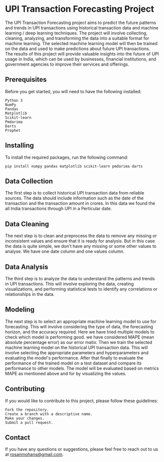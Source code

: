 
# UPI Transaction Forecasting Project

The UPI Transaction Forecasting project aims to predict the future patterns and trends in UPI transactions using historical transaction data and machine learning / deep learning techniques. The project will involve collecting, cleaning, analyzing, and transforming the data into a suitable format for machine learning. The selected machine learning model will then be trained on the data and used to make predictions about future UPI transactions. The results of this project will provide valuable insights into the future of UPI usage in India, which can be used by businesses, financial institutions, and government agencies to improve their services and offerings.
## Prerequisites
Before you get started, you will need to have the following installed:

    Python 3
    NumPy
    Pandas
    Matplotlib
    Scikit-learn
    Pmdarima
    Darts
    Prophet


## Installing

To install the required packages, run the following command:

    pip install numpy pandas matplotlib scikit-learn pmdarima darts

## Data Collection

The first step is to collect historical UPI transaction data from reliable sources. The data should include information such as the date of the transaction and the transaction amount in crores. In this data we found the all India transactions through UPI in a Perticular date.
## Data Cleaning

The next step is to clean and preprocess the data to remove any missing or inconsistent values and ensure that it is ready for analysis. But in this case the data is quite simple, we don't have any missing or some other values to analyse. We have one date column and one values column.
## Data Analysis

The third step is to analyze the data to understand the patterns and trends in UPI transactions. This will involve exploring the data, creating visualizations, and performing statistical tests to identify any correlations or relationships in the data.
## Modeling

The next step is to select an appropriate machine learning model to use for forecasting. This will involve considering the type of data, the forecasting horizon, and the accuracy required. Here we have tried multiple models to check which model is performing good. we have considered MAPE (mean absolute percentage error) as our error matix. Then we train the selected machine learning model on the historical UPI transaction data. This will involve selecting the appropriate parameters and hyperparameters and evaluating the model's performance.
 After that finally to evaluate the performance of the trained model on a test dataset and compare its performance to other models. The model will be evaluated based on metrics MAPE as mentioned above and for by visualizing the values.

## Contributing

If you would like to contribute to this project, please follow these guidelines:

    Fork the repository.
    Create a branch with a descriptive name.
    Make your changes.
    Submit a pull request.
## Contact

If you have any questions or suggestions, please feel free to reach out to us at rosanmohans@gmail.com.
